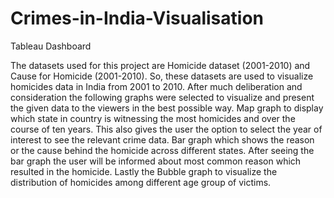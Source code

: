 # Crimes-in-India-Visualisation
Tableau Dashboard 

The datasets used for this project are Homicide dataset (2001-2010) and Cause for Homicide (2001-2010). So, these datasets are used to visualize homicides data in India from 2001 to 2010. After much deliberation and consideration the following graphs were selected to visualize and present the given data to the viewers in the best possible way.
Map graph to display which state in country is witnessing the most homicides and over the course of ten years. This also gives the user the option to select the year of interest to see the relevant crime data.
Bar graph which shows the reason or the cause behind the homicide across different states. After seeing the bar graph the user will be informed about most common reason which resulted in the homicide.
Lastly the Bubble graph to visualize the distribution of homicides among different age group of victims.
